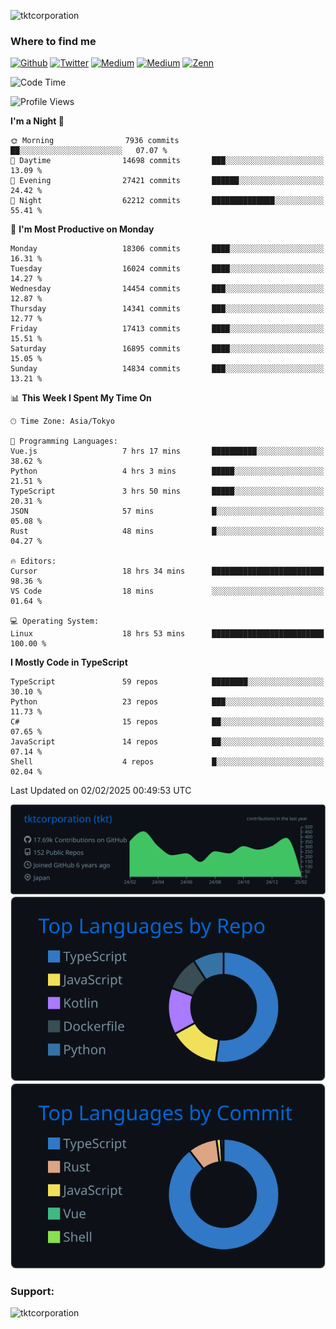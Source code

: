<p align="left"> <img src="https://komarev.com/ghpvc/?username=tktcorporation&label=Profile%20views&color=0e75b6&style=flat" alt="tktcorporation" /> </p>

<h3>Where to find me</h3>
<p>
<a href="https://github.com/tktcorporation" target="_blank"><img alt="Github" src="https://img.shields.io/badge/GitHub-%2312100E.svg?&style=for-the-badge&logo=Github&logoColor=white" /></a>
<a href="https://twitter.com/tktcorporation" target="_blank"><img alt="Twitter" src="https://img.shields.io/badge/twitter-%231DA1F2.svg?&style=for-the-badge&logo=twitter&logoColor=white" /></a>
<a href="https://www.linkedin.com/in/tktcorporation" target="_blank"><img alt="Medium" src="https://img.shields.io/badge/linkdin-0a66c2.svg?&style=for-the-badge&logo=linkedin&logoColor=white" /></a>
<a href="https://qiita.com/tktcorporation" target="_blank"><img alt="Medium" src="https://img.shields.io/badge/qiita-55C500.svg?&style=for-the-badge&logo=qiita&logoColor=white" /></a>
<a href="https://zenn.dev/tktcorporation" target="_blank"><img alt="Zenn" src="https://img.shields.io/badge/Zenn-3EA8FF.svg?&style=for-the-badge&logo=Zenn&logoColor=white" /></a>
</p>
  
<!--START_SECTION:waka-->
![Code Time](http://img.shields.io/badge/Code%20Time-2%2C095%20hrs%2059%20mins-blue)

![Profile Views](http://img.shields.io/badge/Profile%20Views-0-blue)

**I'm a Night 🦉** 

```text
🌞 Morning                7936 commits        ██░░░░░░░░░░░░░░░░░░░░░░░   07.07 % 
🌆 Daytime                14698 commits       ███░░░░░░░░░░░░░░░░░░░░░░   13.09 % 
🌃 Evening                27421 commits       ██████░░░░░░░░░░░░░░░░░░░   24.42 % 
🌙 Night                  62212 commits       ██████████████░░░░░░░░░░░   55.41 % 
```
📅 **I'm Most Productive on Monday** 

```text
Monday                   18306 commits       ████░░░░░░░░░░░░░░░░░░░░░   16.31 % 
Tuesday                  16024 commits       ████░░░░░░░░░░░░░░░░░░░░░   14.27 % 
Wednesday                14454 commits       ███░░░░░░░░░░░░░░░░░░░░░░   12.87 % 
Thursday                 14341 commits       ███░░░░░░░░░░░░░░░░░░░░░░   12.77 % 
Friday                   17413 commits       ████░░░░░░░░░░░░░░░░░░░░░   15.51 % 
Saturday                 16895 commits       ████░░░░░░░░░░░░░░░░░░░░░   15.05 % 
Sunday                   14834 commits       ███░░░░░░░░░░░░░░░░░░░░░░   13.21 % 
```


📊 **This Week I Spent My Time On** 

```text
🕑︎ Time Zone: Asia/Tokyo

💬 Programming Languages: 
Vue.js                   7 hrs 17 mins       ██████████░░░░░░░░░░░░░░░   38.62 % 
Python                   4 hrs 3 mins        █████░░░░░░░░░░░░░░░░░░░░   21.51 % 
TypeScript               3 hrs 50 mins       █████░░░░░░░░░░░░░░░░░░░░   20.31 % 
JSON                     57 mins             █░░░░░░░░░░░░░░░░░░░░░░░░   05.08 % 
Rust                     48 mins             █░░░░░░░░░░░░░░░░░░░░░░░░   04.27 % 

🔥 Editors: 
Cursor                   18 hrs 34 mins      █████████████████████████   98.36 % 
VS Code                  18 mins             ░░░░░░░░░░░░░░░░░░░░░░░░░   01.64 % 

💻 Operating System: 
Linux                    18 hrs 53 mins      █████████████████████████   100.00 % 
```

**I Mostly Code in TypeScript** 

```text
TypeScript               59 repos            ████████░░░░░░░░░░░░░░░░░   30.10 % 
Python                   23 repos            ███░░░░░░░░░░░░░░░░░░░░░░   11.73 % 
C#                       15 repos            ██░░░░░░░░░░░░░░░░░░░░░░░   07.65 % 
JavaScript               14 repos            ██░░░░░░░░░░░░░░░░░░░░░░░   07.14 % 
Shell                    4 repos             █░░░░░░░░░░░░░░░░░░░░░░░░   02.04 % 
```




 Last Updated on 02/02/2025 00:49:53 UTC
<!--END_SECTION:waka-->

[![](https://raw.githubusercontent.com/tktcorporation/tktcorporation/master/profile-summary-card-output/github_dark/0-profile-details.svg)](https://github.com/vn7n24fzkq/github-profile-summary-cards)
[![](https://raw.githubusercontent.com/tktcorporation/tktcorporation/master/profile-summary-card-output/github_dark/1-repos-per-language.svg)](https://github.com/vn7n24fzkq/github-profile-summary-cards) [![](https://raw.githubusercontent.com/tktcorporation/tktcorporation/master/profile-summary-card-output/github_dark/2-most-commit-language.svg)](https://github.com/vn7n24fzkq/github-profile-summary-cards)

<h3 align="left">Support:</h3>
<p><a href="https://www.buymeacoffee.com/tktcorporation"> <img align="left" src="https://cdn.buymeacoffee.com/buttons/v2/default-yellow.png" height="50" width="210" alt="tktcorporation" /></a></p><br><br>
